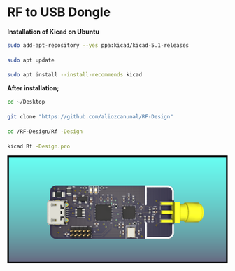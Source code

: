 # RF to USB Dongle

**Installation of Kicad on Ubuntu**

```bash
sudo add-apt-repository --yes ppa:kicad/kicad-5.1-releases

sudo apt update

sudo apt install --install-recommends kicad
```

**After installation;**

```bash
cd ~/Desktop

git clone "https://github.com/aliozcanunal/RF-Design"

cd /RF-Design/Rf -Design

kicad Rf -Design.pro
```
![](Rf%20-Design/Rf%20-Design.png)
